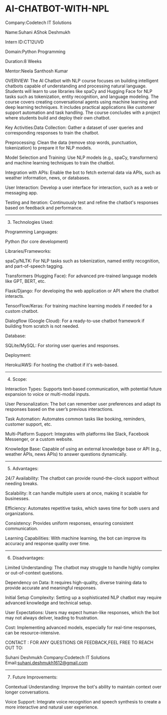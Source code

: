 # AI-CHATBOT-WITH-NPL
Company:Codetech IT Solutions

Name:Suhani AShok Deshmukh

Intern ID:CT12UVD

Domain:Python Programming

Duration:8 Weeks

Mentor:Neela Santhosh Kumar

OVERVIEW:
The AI Chatbot with NLP course focuses on building intelligent chatbots capable of understanding and processing natural language. Students will learn to use libraries like spaCy and Hugging Face for NLP tasks such as tokenization, entity recognition, and language modeling. The course covers creating conversational agents using machine learning and deep learning techniques. It includes practical applications like customer support automation and task handling. The course concludes with a project where students build and deploy their own chatbot.


Key Activities:Data Collection: Gather a dataset of user queries and corresponding responses to train the chatbot.

Preprocessing: Clean the data (remove stop words, punctuation, tokenization) to prepare it for NLP models.

Model Selection and Training: Use NLP models (e.g., spaCy, transformers) and machine learning techniques to train the chatbot.

Integration with APIs: Enable the bot to fetch external data via APIs, such as weather information, news, or databases.

User Interaction: Develop a user interface for interaction, such as a web or messaging app.

Testing and Iteration: Continuously test and refine the chatbot's responses based on feedback and performance.



---

3. Technologies Used:

Programming Languages:

Python (for core development)


Libraries/Frameworks:

spaCy/NLTK: For NLP tasks such as tokenization, named entity recognition, and part-of-speech tagging.

Transformers (Hugging Face): For advanced pre-trained language models like GPT, BERT, etc.

Flask/Django: For developing the web application or API where the chatbot interacts.

TensorFlow/Keras: For training machine learning models if needed for a custom chatbot.

Dialogflow (Google Cloud): For a ready-to-use chatbot framework if building from scratch is not needed.


Database:

SQLite/MySQL: For storing user queries and responses.


Deployment:

Heroku/AWS: For hosting the chatbot if it's web-based.




---

4. Scope:

Interaction Types: Supports text-based communication, with potential future expansion to voice or multi-modal inputs.

User Personalization: The bot can remember user preferences and adapt its responses based on the user’s previous interactions.

Task Automation: Automates common tasks like booking, reminders, customer support, etc.

Multi-Platform Support: Integrates with platforms like Slack, Facebook Messenger, or a custom website.

Knowledge Base: Capable of using an external knowledge base or API (e.g., weather APIs, news APIs) to answer questions dynamically.



---

5. Advantages:

24/7 Availability: The chatbot can provide round-the-clock support without needing breaks.

Scalability: It can handle multiple users at once, making it scalable for businesses.

Efficiency: Automates repetitive tasks, which saves time for both users and organizations.

Consistency: Provides uniform responses, ensuring consistent communication.

Learning Capabilities: With machine learning, the bot can improve its accuracy and response quality over time.



---

6. Disadvantages:

Limited Understanding: The chatbot may struggle to handle highly complex or out-of-context questions.

Dependency on Data: It requires high-quality, diverse training data to provide accurate and meaningful responses.

Initial Setup Complexity: Setting up a sophisticated NLP chatbot may require advanced knowledge and technical setup.

User Expectations: Users may expect human-like responses, which the bot may not always deliver, leading to frustration.

Cost: Implementing advanced models, especially for real-time responses, can be resource-intensive.


CONTACT : FOR ANY QUESTIONS OR FEEDBACK,FEEL FREE TO REACH OUT TO:

Suhani Deshmukh Company:Codetech IT Solutions Email:suhani.deshmukh1612@gmail.com



---

7. Future Improvements:

Contextual Understanding: Improve the bot's ability to maintain context over longer conversations.

Voice Support: Integrate voice recognition and speech synthesis to create a more interactive and natural user experience.
